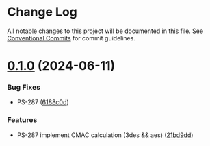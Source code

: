 # Change Log

All notable changes to this project will be documented in this file.
See [Conventional Commits](https://conventionalcommits.org) for commit guidelines.

# [0.1.0](https://github.com/softwaregroup-bg/ut-function/compare/ut-function.xml2json@1.1.20...ut-function.cmac@0.1.0) (2024-06-11)


### Bug Fixes

* PS-287 ([6188c0d](https://github.com/softwaregroup-bg/ut-function/commit/6188c0d1bb57650564f2ef3f199f2138ef3e13e0))


### Features

* PS-287 implement CMAC calculation (3des && aes) ([21bd9dd](https://github.com/softwaregroup-bg/ut-function/commit/21bd9dd8570acac50ec2f4976d7cd92b42a3a592))
